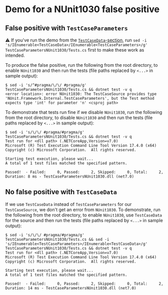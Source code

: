 # Demo for a NUnit1030 false positive

## False positive with `TestCaseParameters`

⚠ If you've run the demo from the [`TestCaseData`-section](#no-false-positive-with-testcasedata), run
`sed -i 's/IEnumerable<TestCaseData>/IEnumerable<TestCaseParameters>/g' TestCaseParametersNUnit1030/Tests.cs` first to
make these work as intended.

To produce the false positive, run the following from the root directory, to enable `NUnit1030` and then run the tests
(file paths replaced by `<...>` in sample output):

```console
$ sed -i 's/^#pragma/\/\/ #pragma/g' TestCaseParametersNUnit1030/Tests.cs && dotnet test -v q
<error location>: error NUnit1030: The TestCaseSource provides type 'NUnit.Framework.Internal.TestCaseParameters', but the Test method expects type 'int' for parameter 'n' <csproj path>
```

To demonstrate that tests run fine if we disable `NUnit1030`, run the following from the root directory, to disable
`NUnit1030` and then run the tests (file paths replaced by `<...>` in sample output):

```console
$ sed -i 's/\/\/ #pragma/#pragma/g' TestCaseParametersNUnit1030/Tests.cs && dotnet test -v q
Test run for <dll path> (.NETCoreApp,Version=v7.0)
Microsoft (R) Test Execution Command Line Tool Version 17.4.0 (x64)
Copyright (c) Microsoft Corporation.  All rights reserved.

Starting test execution, please wait...
A total of 1 test files matched the specified pattern.

Passed!  - Failed:     0, Passed:     2, Skipped:     0, Total:     2, Duration: 8 ms - TestCaseParametersNUnit1030.dll (net7.0)
```

## No false positive with `TestCaseData`

If we use `TestCaseData` instead of `TestCaseParameters` for our `TestCaseSource`, we don't get an error from
`NUnit1030`. To demonstrate, run the following from the root directory, to enable `NUnit1030`, use `TestCaseData` for
the source and then run the tests (file paths replaced by `<...>` in sample output):

```console
$ sed -i 's/\/\/ #pragma/#pragma/g' TestCaseParametersNUnit1030/Tests.cs && sed -i 's/IEnumerable<TestCaseParameters>/IEnumerable<TestCaseData>/g' TestCaseParametersNUnit1030/Tests.cs && dotnet test -v q
Test run for <dll path> (.NETCoreApp,Version=v7.0)
Microsoft (R) Test Execution Command Line Tool Version 17.4.0 (x64)
Copyright (c) Microsoft Corporation.  All rights reserved.

Starting test execution, please wait...
A total of 1 test files matched the specified pattern.

Passed!  - Failed:     0, Passed:     2, Skipped:     0, Total:     2, Duration: 14 ms - TestCaseParametersNUnit1030.dll (net7.0)
```
